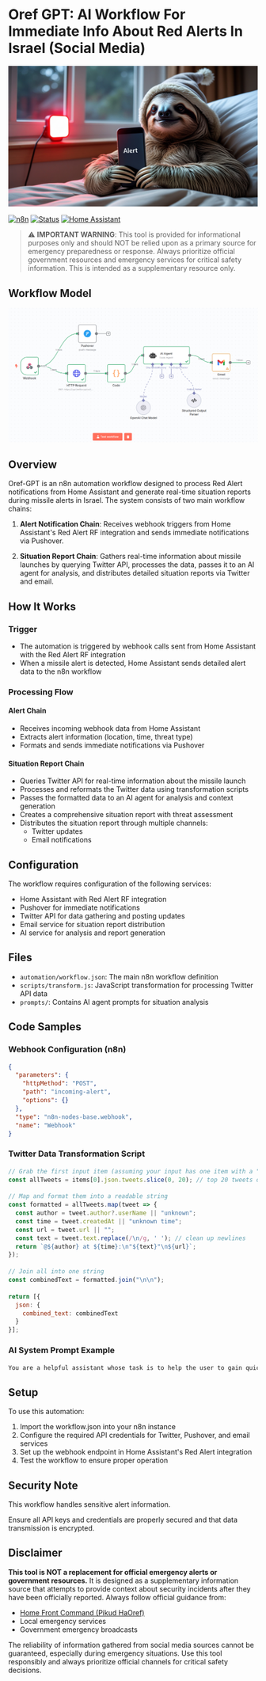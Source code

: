 # Oref GPT: AI Workflow For Immediate Info About Red Alerts In Israel (Social Media)

![alt text](screenshots/red-alerts.jpg)

[![n8n](https://img.shields.io/badge/n8n-Workflow-orange)](https://n8n.io/)
[![Status](https://img.shields.io/badge/Status-Experimental-red)](#)
[![Home Assistant](https://img.shields.io/badge/Home_Assistant-Integration-41BDF5)](https://www.home-assistant.io/)


> ⚠️ **IMPORTANT WARNING**: This tool is provided for informational purposes only and should NOT be relied upon as a primary source for emergency preparedness or response. Always prioritize official government resources and emergency services for critical safety information. This is intended as a supplementary resource only.

## Workflow Model

![alt text](screenshots/1.png)

## Overview


Oref-GPT is an n8n automation workflow designed to process Red Alert notifications from Home Assistant and generate real-time situation reports during missile alerts in Israel. The system consists of two main workflow chains:

1. **Alert Notification Chain**: Receives webhook triggers from Home Assistant's Red Alert RF integration and sends immediate notifications via Pushover.

2. **Situation Report Chain**: Gathers real-time information about missile launches by querying Twitter API, processes the data, passes it to an AI agent for analysis, and distributes detailed situation reports via Twitter and email.

## How It Works

### Trigger
- The automation is triggered by webhook calls sent from Home Assistant with the Red Alert RF integration
- When a missile alert is detected, Home Assistant sends detailed alert data to the n8n workflow

### Processing Flow

#### Alert Chain
- Receives incoming webhook data from Home Assistant
- Extracts alert information (location, time, threat type)
- Formats and sends immediate notifications via Pushover

#### Situation Report Chain
- Queries Twitter API for real-time information about the missile launch
- Processes and reformats the Twitter data using transformation scripts
- Passes the formatted data to an AI agent for analysis and context generation
- Creates a comprehensive situation report with threat assessment
- Distributes the situation report through multiple channels:
  - Twitter updates
  - Email notifications

## Configuration

The workflow requires configuration of the following services:

- Home Assistant with Red Alert RF integration
- Pushover for immediate notifications
- Twitter API for data gathering and posting updates
- Email service for situation report distribution
- AI service for analysis and report generation

## Files

- `automation/workflow.json`: The main n8n workflow definition
- `scripts/transform.js`: JavaScript transformation for processing Twitter API data
- `prompts/`: Contains AI agent prompts for situation analysis

## Code Samples

### Webhook Configuration (n8n)

```json
{
  "parameters": {
    "httpMethod": "POST",
    "path": "incoming-alert",
    "options": {}
  },
  "type": "n8n-nodes-base.webhook",
  "name": "Webhook"
}
```

### Twitter Data Transformation Script

```javascript
// Grab the first input item (assuming your input has one item with a "tweets" array)
const allTweets = items[0].json.tweets.slice(0, 20); // top 20 tweets only

// Map and format them into a readable string
const formatted = allTweets.map(tweet => {
  const author = tweet.author?.userName || "unknown";
  const time = tweet.createdAt || "unknown time";
  const url = tweet.url || "";
  const text = tweet.text.replace(/\n/g, ' '); // clean up newlines
  return `@${author} at ${time}:\n"${text}"\n${url}`;
});

// Join all into one string
const combinedText = formatted.join("\n\n");

return [{
  json: {
    combined_text: combinedText
  }
}];
```

### AI System Prompt Example

```markdown
You are a helpful assistant whose task is to help the user to gain quick situational awareness into the cause of missile fire and security events at various locations in Israel. You will receive a prompt from the user specifying the specific location in Israel where a red alert has been received. Upon receiving this input, your task is to search social media and other breaking news sources in order to find initial information as to the source of the rocket fire (or other alert type).
```

## Setup

To use this automation:

1. Import the workflow.json into your n8n instance
2. Configure the required API credentials for Twitter, Pushover, and email services
3. Set up the webhook endpoint in Home Assistant's Red Alert integration
4. Test the workflow to ensure proper operation

## Security Note

This workflow handles sensitive alert information. 

Ensure all API keys and credentials are properly secured and that data transmission is encrypted.

## Disclaimer

**This tool is NOT a replacement for official emergency alerts or government resources.** It is designed as a supplementary information source that attempts to provide context about security incidents after they have been officially reported. Always follow official guidance from:

- [Home Front Command (Pikud HaOref)](https://www.oref.org.il/)
- Local emergency services
- Government emergency broadcasts

The reliability of information gathered from social media sources cannot be guaranteed, especially during emergency situations. Use this tool responsibly and always prioritize official channels for critical safety decisions.

